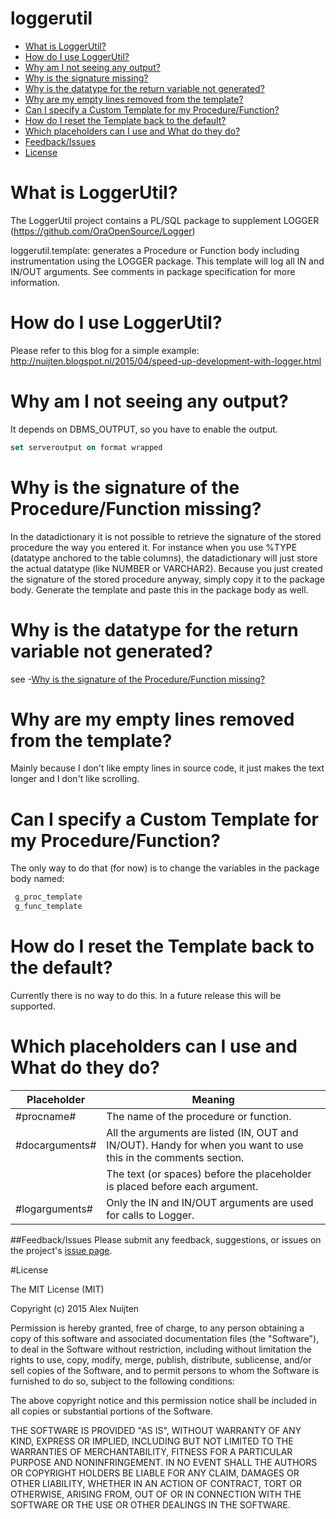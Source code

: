# loggerutil
- [What is LoggerUtil?](#what-is-loggerutil)
- [How do I use LoggerUtil?](#how-do-i-use-loggerutil)
- [Why am I not seeing any output?](#why-am-i-not-seeing-any-output)
- [Why is the signature missing?](#why-is-the-signature-of-the-procedurefunction-missing)
- [Why is the datatype for the return variable not generated?](#why-is-the-datatype-for-the-return-variable-not-generated)
- [Why are my empty lines removed from the template?](#why-are-my-empty-lines-removed-from-the-template)
- [Can I specify a Custom Template for my Procedure/Function?](#can-i-specify-a-custom-template-for-my-procedurefunction)
- [How do I reset the Template back to the default?](#how-do-i-reset-the-template-back-to-the-default)
- [Which placeholders can I use and What do they do?](#which-placeholders-can-i-use-and-what-do-they-do)
- [Feedback/Issues](#feedbackissues)
- [License](#license)

# What is LoggerUtil?
The LoggerUtil project contains a PL/SQL package to supplement LOGGER (https://github.com/OraOpenSource/Logger)

loggerutil.template:
   generates a Procedure or Function body including instrumentation using the LOGGER
   package. This template will log all IN and IN/OUT arguments. See comments in 
   package specification for more information.

# How do I use LoggerUtil?
Please refer to this blog for a simple example: http://nuijten.blogspot.nl/2015/04/speed-up-development-with-logger.html
# Why am I not seeing any output?
It depends on DBMS_OUTPUT, so you have to enable the output.
```sql
set serveroutput on format wrapped
```
# Why is the signature of the Procedure/Function missing?
In the datadictionary it is not possible to retrieve the signature of the stored procedure the way you entered it.
For instance when you use %TYPE (datatype anchored to the table columns), the datadictionary will just store the actual datatype (like NUMBER or VARCHAR2).
Because you just created the signature of the stored procedure anyway, simply copy it to the package body. Generate the template and paste this in the package body as well.

# Why is the datatype for the return variable not generated?
see -[Why is the signature of the Procedure/Function missing?](#why-is-the-signature-of-the-procedurefunction-missing)

# Why are my empty lines removed from the template?
Mainly because I don't like empty lines in source code, it just makes the text longer and I don't like scrolling.

# Can I specify a Custom Template for my Procedure/Function?
The only way to do that (for now) is to change the variables in the package body named:
```sql
 g_proc_template
 g_func_template
 ```

# How do I reset the Template back to the default?
Currently there is no way to do this. In a future release this will be supported.

# Which placeholders can I use and What do they do?
Placeholder    |Meaning
---------------|-------
#procname#     |The name of the procedure or function.
#docarguments# |All the arguments are listed (IN, OUT and IN/OUT). Handy for when you want to use this in the comments section.
               |The text (or spaces) before the placeholder is placed before each argument.
#logarguments# |Only the IN and IN/OUT arguments are used for calls to Logger.

##Feedback/Issues
Please submit any feedback, suggestions, or issues on the project's [issue page](https://github.com/alexnuijten/loggerutil/issues).

#License

The MIT License (MIT)

Copyright (c) 2015 Alex Nuijten

Permission is hereby granted, free of charge, to any person obtaining a copy
of this software and associated documentation files (the "Software"), to deal
in the Software without restriction, including without limitation the rights
to use, copy, modify, merge, publish, distribute, sublicense, and/or sell
copies of the Software, and to permit persons to whom the Software is
furnished to do so, subject to the following conditions:

The above copyright notice and this permission notice shall be included in all
copies or substantial portions of the Software.

THE SOFTWARE IS PROVIDED "AS IS", WITHOUT WARRANTY OF ANY KIND, EXPRESS OR
IMPLIED, INCLUDING BUT NOT LIMITED TO THE WARRANTIES OF MERCHANTABILITY,
FITNESS FOR A PARTICULAR PURPOSE AND NONINFRINGEMENT. IN NO EVENT SHALL THE
AUTHORS OR COPYRIGHT HOLDERS BE LIABLE FOR ANY CLAIM, DAMAGES OR OTHER
LIABILITY, WHETHER IN AN ACTION OF CONTRACT, TORT OR OTHERWISE, ARISING FROM,
OUT OF OR IN CONNECTION WITH THE SOFTWARE OR THE USE OR OTHER DEALINGS IN THE
SOFTWARE.
